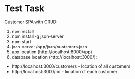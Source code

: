 # Test Task

Customer SPA with CRUD:

1. npm install
2. npm install -g json-server
3. npm start
4. json-server /app/json/customers.json
5. app location (http://localhost:8000/app)
6. database location (http://localhost:3000/):
  * http://localhost:3000/customers - location of all customers
  * http://localhost:3000/:id - location of each customer
